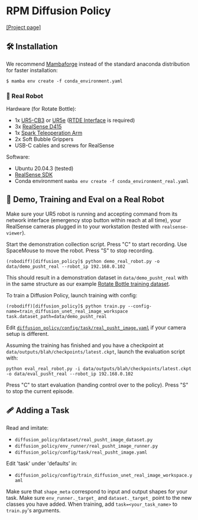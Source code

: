 # RPM Diffusion Policy

[[Project page]](https://milesprieb.github.io/umn_rpm_softbubble/)

## 🛠️ Installation

We recommend [Mambaforge](https://github.com/conda-forge/miniforge#mambaforge) instead of the standard anaconda distribution for faster installation: 
```console
$ mamba env create -f conda_environment.yaml
```
### 🦾 Real Robot
Hardware (for Rotate Bottle):
* 1x [UR5-CB3](https://www.universal-robots.com/cb3) or [UR5e](https://www.universal-robots.com/products/ur5-robot/) ([RTDE Interface](https://www.universal-robots.com/articles/ur/interface-communication/real-time-data-exchange-rtde-guide/) is required)
* 3x [RealSense D415](https://www.intelrealsense.com/depth-camera-d415/)
* 1x [Spark Teleoperation Arm](https://github.com/RPM-lab-UMN/Spark)
* 2x Soft Bubble Grippers
* USB-C cables and screws for RealSense

Software:
* Ubuntu 20.04.3 (tested)
* [RealSense SDK](https://github.com/IntelRealSense/librealsense/blob/master/doc/distribution_linux.md)
* Conda environment `mamba env create -f conda_environment_real.yaml`

## 🦾 Demo, Training and Eval on a Real Robot
Make sure your UR5 robot is running and accepting command from its network interface (emergency stop button within reach at all time), your RealSense cameras plugged in to your workstation (tested with `realsense-viewer`).

Start the demonstration collection script. Press "C" to start recording. Use SpaceMouse to move the robot. Press "S" to stop recording. 
```console
(robodiff)[diffusion_policy]$ python demo_real_robot.py -o data/demo_pusht_real --robot_ip 192.168.0.102
```

This should result in a demonstration dataset in `data/demo_pusht_real` with in the same structure as our example [Rotate Bottle training dataset](https://drive.google.com/drive/folders/16crkVl_co_ZVIiBG2vHfvlFCGSCfubKa?usp=sharing).

To train a Diffusion Policy, launch training with config:
```console
(robodiff)[diffusion_policy]$ python train.py --config-name=train_diffusion_unet_real_image_workspace task.dataset_path=data/demo_pusht_real
```
Edit [`diffusion_policy/config/task/real_pusht_image.yaml`](./diffusion_policy/config/task/real_pusht_image.yaml) if your camera setup is different.

Assuming the training has finished and you have a checkpoint at `data/outputs/blah/checkpoints/latest.ckpt`, launch the evaluation script with:
```console
python eval_real_robot.py -i data/outputs/blah/checkpoints/latest.ckpt -o data/eval_pusht_real --robot_ip 192.168.0.102
```
Press "C" to start evaluation (handing control over to the policy). Press "S" to stop the current episode.

## 🩹 Adding a Task
Read and imitate:
* `diffusion_policy/dataset/real_pusht_image_dataset.py`
* `diffusion_policy/env_runner/real_pusht_image_runner.py`
* `diffusion_policy/config/task/real_pusht_image.yaml`

Edit 'task' under 'defaults' in:
* `diffusion_policy/config/train_diffusion_unet_real_image_workspace.yaml`

Make sure that `shape_meta` correspond to input and output shapes for your task. Make sure `env_runner._target_` and `dataset._target_` point to the new classes you have added. When training, add `task=<your_task_name>` to `train.py`'s arguments.

